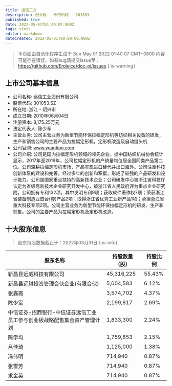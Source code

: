 ```yaml
---
title: 远信工业
description: 创业板 - 专用机械 - 301053
published: true
date: 2022-05-01T01:40:07.000Z
tags: stock
editor: markdown
dateCreated: 2022-01-01T00:00:00.000Z
---
```


> 本页面由自动化程序生成于 Sun May 01 2022 01:40:07 GMT+0800
> 内容可能存在错误，如有bug请提交issue至：https://github.com/Eroleice/doc-pi/issues
{.is-warning}

## 上市公司基本信息
- 公司名称: 远信工业股份有限公司
- 股票代码: 301053.SZ
- 所在地: 浙江 - 绍兴市
- 成立日期: 2010年06月04日
- 注册资本: 8,175.25万元
- 法定代表人: 陈少军
- 主营业务: 公司主营业务为新型节能环保拉幅定形机等纺织相关设备的研发，生产和销售公司的主要产品为拉幅定形机，定形机改造及自动缝头机
- 公司官网: www.yoantion.com
- 公司介绍: 公司是国内拉幅定形机领域的领先企业。据中国纺织机械协会统计显示，2017年至2019年，公司拉幅定形机的产销量均位居全国同类产品第二位。公司深耕拉幅定形机市场，产品实现进口替代并出口海外。公司注重科技创新体系的建设和完善，经过多年的创新和积累，形成了较强的产品研发和设计能力。公司是国家重点扶持的高新技术企业；公司研发中心被浙江省科技厅认定为省级高新技术企业研究开发中心，被浙江省人民政府评为重点企业研究院。公司拥有专利132项，其中发明专利9项；获取软件著作权7项；荣获浙江省装备制造业首台(套)产品2项；取得浙江省优秀工业新产品1项；承担浙江省重大科技专项2项。公司主营业务为新型节能环保拉幅定形机的研发、生产和销售。公司的主要产品为拉幅定形机及定形机改造。


## 十大股东信息
> 股东持股数据截止于：2022年03月31日
{.is-info}

| 股东名称 | 持股数量（股） | 持股比例 |
| --- | --- | --- |
| 新昌县远威科技有限公司 | 45,316,225 | 55.43% |
| 新昌县远琪投资管理合伙企业(有限合伙) | 5,004,583 | 6.12% |
| 张鑫霞 | 3,574,702 | 4.37% |
| 陈少军 | 2,199,817 | 2.69% |
| 中信证券-招商银行-中信证券远信工业员工参与创业板战略配售集合资产管理计划 | 1,833,300 | 2.24% |
| 陈学均 | 1,759,853 | 2.15% |
| 吕佳琦 | 1,125,000 | 1.38% |
| 冯伟明 | 714,940 | 0.87% |
| 张雪芳 | 714,940 | 0.87% |
| 求金英 | 714,940 | 0.87% |




